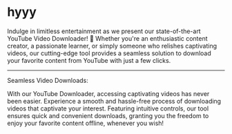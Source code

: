 # hyyy
Indulge in limitless entertainment as we present our state-of-the-art YouTube Video Downloader! 🚀 Whether you're an enthusiastic content creator, a passionate learner, or simply someone who relishes captivating videos, our cutting-edge tool provides a seamless solution to download your favorite content from YouTube with just a few clicks.
<hr>
Seamless Video Downloads:

With our YouTube Downloader, accessing captivating videos has never been easier. Experience a smooth and hassle-free process of downloading videos that captivate your interest. Featuring intuitive controls, our tool ensures quick and convenient downloads, granting you the freedom to enjoy your favorite content offline, whenever you wish!
